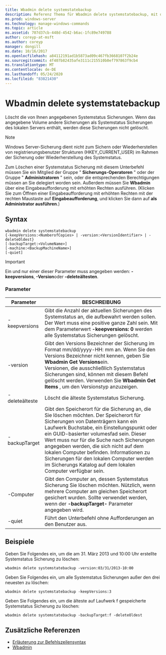 ```yaml
---
title: Wbadmin delete systemstatebackup
description: Referenz Thema für Wbadmin delete systemstatebackup, mit dem die von Ihnen angegebenen Systemstatus Sicherungen gelöscht werden.
ms.prod: windows-server
ms.technology: manage-windows-commands
ms.topic: article
ms.assetid: 707d37cb-448d-4542-b6ac-1fc89e749788
author: coreyp-at-msft
ms.author: coreyp
manager: dongill
ms.date: 10/16/2017
ms.openlocfilehash: a84112191ad1b5873ad09c467fb3668107f2b24e
ms.sourcegitcommit: 4f407b82435afe3111c215510b0ef797863f9cb4
ms.translationtype: MT
ms.contentlocale: de-DE
ms.lasthandoff: 05/24/2020
ms.locfileid: "83821430"
---
```

# <a name="wbadmin-delete-systemstatebackup"></a>Wbadmin delete systemstatebackup



Löscht die von Ihnen angegebenen Systemstatus Sicherungen. Wenn das angegebene Volume andere Sicherungen als Systemstatus Sicherungen des lokalen Servers enthält, werden diese Sicherungen nicht gelöscht.

> [!NOTE]
> Windows Server-Sicherung dient nicht zum Sichern oder Wiederherstellen von registrierungsbenutzer Strukturen (HKEY_CURRENT_USER) im Rahmen der Sicherung oder Wiederherstellung des Systemstatus.

Zum Löschen einer Systemstatus Sicherung mit diesem Unterbefehl müssen Sie ein Mitglied der Gruppe " **Sicherungs-Operatoren** " oder der Gruppe " **Administratoren** " sein, oder die entsprechenden Berechtigungen müssen an Sie delegiert worden sein. Außerdem müssen Sie **Wbadmin** über eine Eingabeaufforderung mit erhöhten Rechten ausführen. (Klicken Sie zum Öffnen einer Eingabeaufforderung mit erhöhten Rechten mit der rechten Maustaste auf **Eingabeaufforderung**, und klicken Sie dann auf **als Administrator ausführen**.)



## <a name="syntax"></a>Syntax

```
wbadmin delete systemstatebackup
{-keepVersions:<NumberofCopies> | -version:<VersionIdentifier> | -deleteOldest}
[-backupTarget:<VolumeName>]
[-machine:<BackupMachineName>]
[-quiet]
```

> [!IMPORTANT]
> Ein und nur einer dieser Parameter muss angegeben werden: **-keepversions**, **-Version**oder **-deleteältesten**.

### <a name="parameters"></a>Parameter

|Parameter|BESCHREIBUNG|
|---------|-----------|
|-keepversions|Gibt die Anzahl der aktuellen Sicherungen des Systemstatus an, die aufbewahrt werden sollen. Der Wert muss eine positive ganze Zahl sein. Mit dem Parameterwert **-keepversions: 0** werden alle Systemstatus Sicherungen gelöscht.|
|-version|Gibt den Versions Bezeichner der Sicherung im Format mm/dd/yyyy-HH: mm an. Wenn Sie den Versions Bezeichner nicht kennen, geben Sie **Wbadmin Get Versions**ein.</br>Versionen, die ausschließlich Systemstatus Sicherungen sind, können mit diesem Befehl gelöscht werden. Verwenden Sie **Wbadmin Get Items** , um den Versionstyp anzuzeigen.|
|-deleteälteste|Löscht die älteste Systemstatus Sicherung.|
|-backupTarget|Gibt den Speicherort für die Sicherung an, die Sie löschen möchten. Der Speicherort für Sicherungen von Datenträgern kann ein Laufwerk Buchstabe, ein Einstellungspunkt oder ein GUID-basierter volumesfad sein. Dieser Wert muss nur für die Suche nach Sicherungen angegeben werden, die sich nicht auf dem lokalen Computer befinden. Informationen zu Sicherungen für den lokalen Computer werden im Sicherungs Katalog auf dem lokalen Computer verfügbar sein.|
|-Computer|Gibt den Computer an, dessen Systemstatus Sicherung Sie löschen möchten. Nützlich, wenn mehrere Computer am gleichen Speicherort gesichert wurden. Sollte verwendet werden, wenn der **-backupTarget-** Parameter angegeben wird.|
|-quiet|Führt den Unterbefehl ohne Aufforderungen an den Benutzer aus.|

## <a name="examples"></a>Beispiele

Geben Sie Folgendes ein, um die am 31. März 2013 und 10:00 Uhr erstellte Systemstatus Sicherung zu löschen:
```
wbadmin delete systemstatebackup -version:03/31/2013-10:00
```
Geben Sie Folgendes ein, um alle Systemstatus Sicherungen außer den drei neuesten zu löschen:
```
wbadmin delete systemstatebackup -keepVersions:3
```
Geben Sie Folgendes ein, um die älteste auf Laufwerk f gespeicherte Systemstatus Sicherung zu löschen:
```
wbadmin delete systemstatebackup -backupTarget:f -deleteOldest
```

## <a name="additional-references"></a>Zusätzliche Referenzen

- [Erläuterung zur Befehlszeilensyntax](command-line-syntax-key.md)
-   [Wbadmin](wbadmin.md)